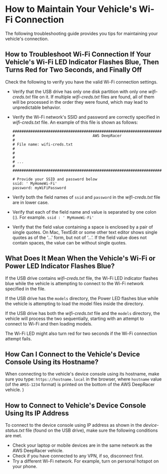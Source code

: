 # How to Maintain Your Vehicle's Wi\-Fi Connection<a name="deepracer-troubleshooting-maintain-vehicle-connection"></a>

 The following troubleshooting guide provides you tips for maintaining your vehicle's connection\. 

## How to Troubleshoot Wi\-Fi Connection If Your Vehicle's Wi\-Fi LED Indicator Flashes Blue, Then Turns Red for Two Seconds, and Finally Off<a name="deepracer-troubleshoot-reconnect-wifi-after-led-turns-red-flashing-blue-and-off"></a>

Check the following to verify you have the valid Wi\-Fi connection settings\.
+ Verify that the USB drive has only one disk partition with only one *wifi\-creds\.txt* file on it\. If multiple *wifi\-creds\.txt* files are found, all of them will be processed in the order they were found, which may lead to unpredictable behavior\.
+ Verify the Wi\-Fi network's SSID and password are correctly specified in *wifi\-creds\.txt* file\. An example of this file is shown as follows:

  ```
  ###################################################################################
  #                                   AWS DeepRacer                                 # 
  # File name: wifi-creds.txt                                                       #
  #                                                                                 #  
  # ...                                                                             #
  ###################################################################################
  
  # Provide your SSID and password below
  ssid: ' MyHomeWi-Fi'
  password: myWiFiPassword
  ```
+ Verify both the field names of `ssid` and `password` in the *wifi\-creds\.txt* file are in lower case\.
+ Verify that each of the field name and value is separated by one colon \(:\)\. For example\. `ssid : ' MyHomeWi-Fi'`
+ Verify that the field value containing a space is enclosed by a pair of single quotes\. On Mac, TextEdit or some other text editor shows single quotes as of the '\.\.\.' form, but not of ‘\.\.\.’\. If the field value does not contain spaces, the value can be without single quotes\.

## What Does It Mean When the Vehicle's Wi\-Fi or Power LED Indicator Flashes Blue?<a name="deepracer-troubleshooting-failed-to-load-model-artifacts"></a>

If the USB drive contains *wifi\-creds\.txt* file, the Wi\-Fi LED indicator flashes blue while the vehicle is attempting to connect to the Wi\-Fi network specified in the file\.

If the USB drive has the `models` directory, the Power LED flashes blue while the vehicle is attempting to load the model files inside the directory\.

If the USB drive has both the *wifi\-creds\.txt* file and the `models` directory, the vehicle will process the two sequentially, starting with an attempt to connect to Wi\-Fi and then loading models\.

The Wi\-Fi LED might also turn red for two seconds if the Wi\-Fi connection attempt fails\.

## How Can I Connect to the Vehicle's Device Console Using its Hostname?<a name="deepracer-troubleshooting-connect-device-console-with-hostname"></a>

When connecting to the vehicle's device console using its hostname, make sure you type: `https://hostname.local` in the browser, where `hostname` value \(of the `AMSS-1234` format\) is printed on the bottom of the AWS DeepRacer vehicle\. \)

## How to Connect to Vehicle's Device Console Using Its IP Address<a name="deepracer-troubleshooting-connect-device-console-using-ip-address"></a>

To connect to the device console using IP address as shown in the *device\-status\.txt* file \(found on the USB drive\), make sure the following conditions are met\.
+  Check your laptop or mobile devices are in the same network as the AWS DeepRacer vehicle\. 
+  Check if you have connected to any VPN, if so, disconnect first\.
+  Try a different Wi\-Fi network\. For example, turn on personal hotspot on your phone\.